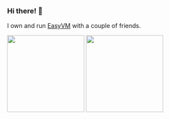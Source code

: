 ### Hi there! 👋
I own and run [EasyVM](https://easyvm.net) with a couple of friends.

<p float="left">
  <img src="https://github-readme-stats.vercel.app/api?username=NotAqua&show_icons=true&count_private=true&title_color=4f8cc9&text_color=9f9f9f&icon_color=4f8cc9&bg_color=181818" height="180">
  <img src="https://github-readme-stats.vercel.app/api/top-langs/?username=NotAqua&layout=compact&title_color=4f8cc9&text_color=9f9f9f&icon_color=4f8cc9&bg_color=181818" height="180">
</p>
